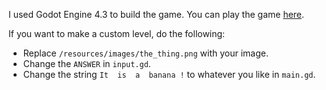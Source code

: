 I used Godot Engine 4.3 to build the game. You can play the game [here](https://lala-yqz.itch.io/what-is-this).

If you want to make a custom level, do the following:
- Replace `/resources/images/the_thing.png` with your image.
- Change the `ANSWER` in `input.gd`.
- Change the string `It  is  a  banana !` to whatever you like in `main.gd`.
